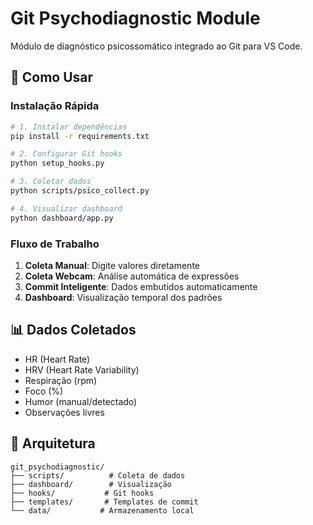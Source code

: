 # Git Psychodiagnostic Module
Módulo de diagnóstico psicossomático integrado ao Git para VS Code.

## 🚀 Como Usar

### Instalação Rápida
```bash
# 1. Instalar dependências
pip install -r requirements.txt

# 2. Configurar Git hooks
python setup_hooks.py

# 3. Coletar dados
python scripts/psico_collect.py

# 4. Visualizar dashboard
python dashboard/app.py
```

### Fluxo de Trabalho
1. **Coleta Manual**: Digite valores diretamente
2. **Coleta Webcam**: Análise automática de expressões
3. **Commit Inteligente**: Dados embutidos automaticamente
4. **Dashboard**: Visualização temporal dos padrões

## 📊 Dados Coletados
- HR (Heart Rate)
- HRV (Heart Rate Variability)
- Respiração (rpm)
- Foco (%)
- Humor (manual/detectado)
- Observações livres

## 🔧 Arquitetura
```
git_psychodiagnostic/
├── scripts/          # Coleta de dados
├── dashboard/        # Visualização
├── hooks/           # Git hooks
├── templates/       # Templates de commit
└── data/           # Armazenamento local
